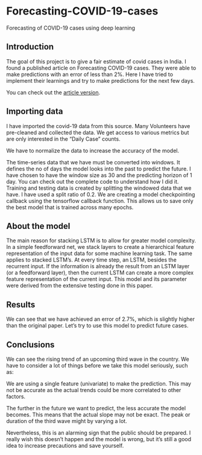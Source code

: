 # Forecasting-COVID-19-cases
Forecasting of COVID-19 cases using deep learning


## Introduction
The goal of this project is to give a fair estimate of covid cases in India. I found a published article on Forecasting COVID-19 cases. They were able to make predictions with an error of less than 2%. Here I have tried to implement their learnings and try to make predictions for the next few days.

You can check out the [article version](https://realnihal.github.io/2021/08/15/COVID19-forecasting.html).

## Importing data
I have imported the covid-19 data from this source. Many Volunteers have pre-cleaned and collected the data. We get access to various metrics but are only interested in the “Daily Case” counts.

We have to normalize the data to increase the accuracy of the model.

The time-series data that we have must be converted into windows. It defines the no of days the model looks into the past to predict the future. I have chosen to have the window size as 30 and the predicting horizon of 1 day. You can check out the complete code to understand how I did it. Training and testing data is created by splitting the windowed data that we have. I have used a split ratio of 0.2. We are creating a model checkpointing callback using the tensorflow callback function. This allows us to save only the best model that is trained across many epochs.

## About the model
The main reason for stacking LSTM is to allow for greater model complexity. In a simple feedforward net, we stack layers to create a hierarchical feature representation of the input data for some machine learning task. The same applies to stacked LSTM’s. At every time step, an LSTM, besides the recurrent input. If the information is already the result from an LSTM layer (or a feedforward layer), then the current LSTM can create a more complex feature representation of the current input. This model and its parameter were derived from the extensive testing done in this paper.

## Results
We can see that we have achieved an error of 2.7%, which is slightly higher than the original paper. Let’s try to use this model to predict future cases.

## Conclusions

We can see the rising trend of an upcoming third wave in the country. We have to consider a lot of things before we take this model seriously, such as:

We are using a single feature (univariate) to make the prediction. This may not be accurate as the actual trends could be more correlated to other factors.

The further in the future we want to predict, the less accurate the model becomes. This means that the actual slope may not be exact. The peak or duration of the third wave might by varying a lot.

Nevertheless, this is an alarming sign that the public should be prepared. I really wish this doesn’t happen and the model is wrong, but it’s still a good idea to increase precautions and save yourself.
